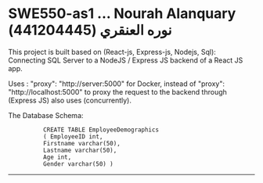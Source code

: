 # SWE550-as1 ... Nourah Alanquary نوره العنقري (441204445)


This project is built based on (React-js, Express-js, Nodejs, Sql): 
Connecting SQL Server to a NodeJS / Express JS backend of a React JS app.


Uses :  "proxy": "http://server:5000" for Docker, instead of "proxy": "http://localhost:5000"
to proxy the request to the backend through (Express JS)
also uses (concurrently).


The Database Schema: 

              CREATE TABLE EmployeeDemographics 
              ( EmployeeID int, 
              Firstname varchar(50), 
              Lastname varchar(50), 
              Age int, 
              Gender varchar(50) ) 

-------------------------------------------------------------------------
